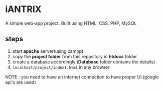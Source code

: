 # iANTRIX
A simple web-app project. Built using HTML, CSS, PHP, MySQL

## steps
1. start **apache** server(using xampp)
2. copy the **project folder** from this repository in **htdocs** folder
3. create a database accordingly (**Database** folder contains the details)
4. `localhost/project/index1.html` in any browser 

 NOTE : you need to have an internet connection to have proper UI.(google api's are used)